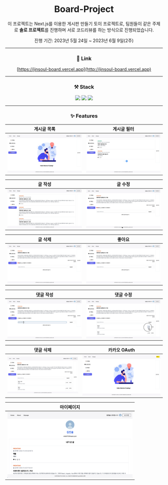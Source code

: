 <div align="center">

# Board-Project

이 프로젝트는 Next.js를 이용한 게시판 만들기 토이 프로젝트로, 팀원들이 같은 주제로 **솔로 프로젝트**를 진행하며 서로 코드리뷰를 하는 방식으로 진행되었습니다.

진행 기간: 2023년 5월 24일 ~ 2023년 6월 9일(2주)

---

### 🔗 Link

[https://jinsoul-board.vercel.app](http://jinsoul-board.vercel.app)

---

### ⚒️ Stack

<img src="https://img.shields.io/badge/TypeScript-007ACC?style=for-the-badge&logo=typescript&logoColor=white" />
<img src="https://img.shields.io/badge/Next.js-000?logo=nextdotjs&logoColor=fff&style=for-the-badge" /> 
<img src="https://img.shields.io/badge/Tailwind_CSS-38B2AC?style=for-the-badge&logo=tailwind-css&logoColor=white" />

---
### ✨ Features

|게시글 목록|게시글 필터|
|------|------|
|<img src="/public/images/readmeImg/%EA%B8%80%EB%AA%A9%EB%A1%9D.gif"/>|<img src="/public/images/readmeImg/%EA%B2%8C%EC%8B%9C%EA%B8%80%ED%95%84%ED%84%B0.gif"/>|

|글 작성|글 수정|
|------|------|
|<img src="/public/images/readmeImg/%EA%B8%80%EC%9E%91%EC%84%B1.gif"/>|<img src="/public/images/readmeImg/%EA%B8%80%EC%88%98%EC%A0%95.gif"/>|

|글 삭제|좋아요|
|------|------|
|<img src="/public/images/readmeImg/%EA%B8%80%EC%82%AD%EC%A0%9C.gif"/>|<img src="/public/images/readmeImg/%EC%A2%8B%EC%95%84%EC%9A%94.gif"/>|

|댓글 작성|댓글 수정|
|------|------|
|<img src="/public/images/readmeImg/%EB%8C%93%EA%B8%80.gif"/>|<img src="/public/images/readmeImg/%EB%8C%93%EA%B8%80%20%EC%88%98%EC%A0%95.gif"/>|

|댓글 삭제|카카오 OAuth|
|------|------|
|<img src="/public/images/readmeImg/%EB%8C%93%EA%B8%80%EC%82%AD%EC%A0%9C.gif"/>|<img src="/public/images/readmeImg/%EC%B9%B4%EC%B9%B4%EC%98%A4%20OAuth.gif"/>|

|마이페이지|
|------|
|<img src="/public/images/readmeImg/mypage.png" width="400px"/>|
